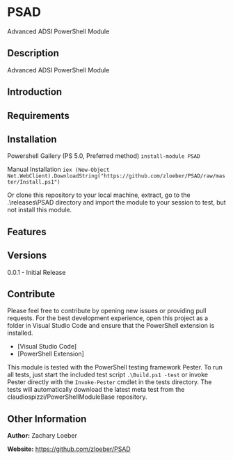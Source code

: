 # PSAD

Advanced ADSI PowerShell Module

## Description

Advanced ADSI PowerShell Module

## Introduction

## Requirements

## Installation

Powershell Gallery (PS 5.0, Preferred method)
`install-module PSAD`

Manual Installation
`iex (New-Object Net.WebClient).DownloadString("https://github.com/zloeber/PSAD/raw/master/Install.ps1")`

Or clone this repository to your local machine, extract, go to the .\releases\PSAD directory
and import the module to your session to test, but not install this module.

## Features

## Versions

0.0.1 - Initial Release

## Contribute

Please feel free to contribute by opening new issues or providing pull requests.
For the best development experience, open this project as a folder in Visual
Studio Code and ensure that the PowerShell extension is installed.

* [Visual Studio Code]
* [PowerShell Extension]

This module is tested with the PowerShell testing framework Pester. To run all
tests, just start the included test script `.\Build.ps1 -test` or invoke Pester
directly with the `Invoke-Pester` cmdlet in the tests directory. The tests will automatically download
the latest meta test from the claudiospizzi/PowerShellModuleBase repository.

## Other Information

**Author:** Zachary Loeber

**Website:** https://github.com/zloeber/PSAD
